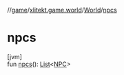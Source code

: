 //[game](../../../index.md)/[xlitekt.game.world](../index.md)/[World](index.md)/[npcs](npcs.md)

# npcs

[jvm]\
fun [npcs](npcs.md)(): [List](https://kotlinlang.org/api/latest/jvm/stdlib/kotlin.collections/-list/index.html)&lt;[NPC](../../xlitekt.game.actor.npc/-n-p-c/index.md)&gt;
